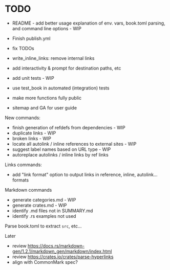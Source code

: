 # TODO

- README - add better usage explanation of env. vars, book.toml parsing, and command line options - WIP

- Finish publish.yml

- fix TODOs
- write_inline_links: remove internal links

- add interactivity & prompt for destination paths, etc

- add unit tests - WIP
- use test_book in automated (integration) tests

- make more functions fully public

- sitemap and GA for user guide

New commands:

- finish generation of refdefs from dependencies - WIP
- duplicate links - WIP
- broken links - WIP
- locate all autolink / inline references to external sites - WIP
- suggest label names based on URL type - WIP
- autoreplace autolinks / inline links by ref links

Links commands:

- add "link format" option to output links in reference, inline, autolink... formats

Markdown commands

- generate categories.md - WIP
- generate crates.md - WIP
- identify .md files not in SUMMARY.md
- identify .rs examples not used

Parse book.toml to extract `src`, etc...

Later

- review <https://docs.rs/markdown-gen/1.2.1/markdown_gen/markdown/index.html>
- review <https://crates.io/crates/parse-hyperlinks>
- align with CommonMark spec?

